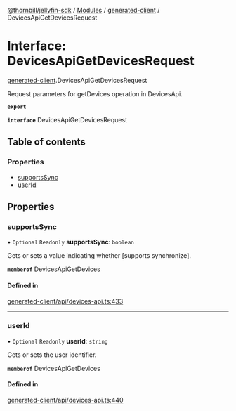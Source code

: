 [@thornbill/jellyfin-sdk](../README.md) / [Modules](../modules.md) / [generated-client](../modules/generated_client.md) / DevicesApiGetDevicesRequest

# Interface: DevicesApiGetDevicesRequest

[generated-client](../modules/generated_client.md).DevicesApiGetDevicesRequest

Request parameters for getDevices operation in DevicesApi.

**`export`**

**`interface`** DevicesApiGetDevicesRequest

## Table of contents

### Properties

- [supportsSync](generated_client.DevicesApiGetDevicesRequest.md#supportssync)
- [userId](generated_client.DevicesApiGetDevicesRequest.md#userid)

## Properties

### supportsSync

• `Optional` `Readonly` **supportsSync**: `boolean`

Gets or sets a value indicating whether [supports synchronize].

**`memberof`** DevicesApiGetDevices

#### Defined in

[generated-client/api/devices-api.ts:433](https://github.com/jellyfin/jellyfin-sdk-typescript/blob/7402732/src/generated-client/api/devices-api.ts#L433)

___

### userId

• `Optional` `Readonly` **userId**: `string`

Gets or sets the user identifier.

**`memberof`** DevicesApiGetDevices

#### Defined in

[generated-client/api/devices-api.ts:440](https://github.com/jellyfin/jellyfin-sdk-typescript/blob/7402732/src/generated-client/api/devices-api.ts#L440)
